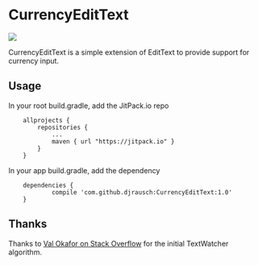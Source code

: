 # CurrencyEditText
[![](https://jitpack.io/v/djrausch/CurrencyEditText.svg)](https://jitpack.io/#djrausch/CurrencyEditText)

CurrencyEditText is a simple extension of EditText to provide support for currency input.

## Usage
In your root build.gradle, add the JitPack.io repo
```
    allprojects {
		repositories {
			...
			maven { url "https://jitpack.io" }
		}
	}
```

In your app build.gradle, add the dependency
```
    dependencies {
	        compile 'com.github.djrausch:CurrencyEditText:1.0'
	}
```

## Thanks
Thanks to [Val Okafor on Stack Overflow](http://stackoverflow.com/questions/27027070/android-edittext-addtextchangelistener-currency-format) for the initial TextWatcher algorithm.